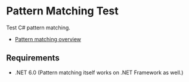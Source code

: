 ﻿# Pattern Matching Test

Test C# pattern matching.

 - [Pattern matching overview](https://docs.microsoft.com/en-us/dotnet/csharp/fundamentals/functional/pattern-matching)

## Requirements

 * .NET 6.0 (Pattern matching itself works on .NET Framework as well.)
